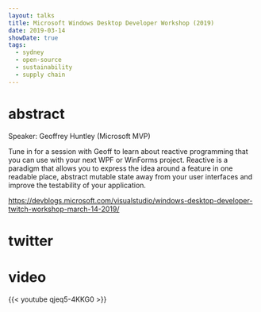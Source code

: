 ```yaml
---
layout: talks
title: Microsoft Windows Desktop Developer Workshop (2019)
date: 2019-03-14
showDate: true
tags: 
  - sydney
  - open-source
  - sustainability
  - supply chain
---
```


<!-- tweet 1106592370655666176 -->

# abstract

Speaker: Geoffrey Huntley (Microsoft MVP)

Tune in for a session with Geoff to learn about reactive programming that you can use with your next WPF or WinForms project. Reactive is a paradigm that allows you to express the idea around a feature in one readable place, abstract mutable state away from your user interfaces and improve the testability of your application.

https://devblogs.microsoft.com/visualstudio/windows-desktop-developer-twitch-workshop-march-14-2019/

# twitter

<!-- tweet 1106256153267171330 -->
<!-- tweet 1106216337875984385 -->
<!-- tweet 1106233106581737472 -->

# video 

{{< youtube qjeq5-4KKG0 >}}
